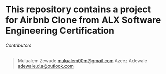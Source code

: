 # This repository contains a project for Airbnb Clone from ALX Software Engineering Certification

###### Contributors

> Mulualem Zewude <mulualem00m@gmail.com>
> Azeez Adewale <adewale.d.a@outlook.com>
